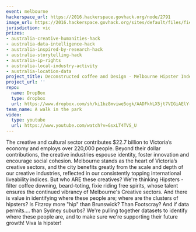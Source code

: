 ```yaml
---
event: melbourne
hackerspace_url: https://2016.hackerspace.govhack.org/node/2791
image_url: https://2016.hackerspace.govhack.org/sites/default/files/field/image/Mista%20Hipsta.png
jurisdiction: vic
prizes:
- australia-creative-humanities-hack
- australia-data-intelligence-hack
- australia-inspired-by-research-hack
- australia-storytelling-hack
- australia-ip-rights
- australia-local-industry-activity
- australia-location-data
project_title: Deconstructed coffee and Design - Melbourne Hipster Index
project_url: ''
repo:
  name: DropBox
  type: dropbox
  url: https://www.dropbox.com/sh/ki1bz8mviwe5ogk/AADFkhLX5jt7VIGiAElY-0-8a?dl=0
team_name: A walk in the park
video:
  type: youtube
  url: https://www.youtube.com/watch?v=GsxLT4TVS_U
---
```


The creative and cultural sector contributes $22.7 billion to Victoria’s economy and employs over 220,000 people. Beyond their dollar contributions, the creative industries espouse identity, foster innovation and encourage social cohesion. Melbourne stands as the heart of Victoria’s creative sectors, and the city benefits greatly from the scale and depth of our creative industries, reflected in our consistently topping international liveability indices.
But who ARE these creatives? We're thinking Hipsters - filter coffee downing, beard-toting, fixie riding free spirits, whose talent ensures the continued vibrancy of Melbourne's Creative sectors.
And there is value in identifying where these people are; where are the clusters of hipsters? Is Fitzroy more "hip" than Brunswick? Than Footscray? And if data permits.... than Sydney suburbs?
We're pulling together datasets to identify where these people are, and to make sure we're supporting their future growth! Viva la hipster!